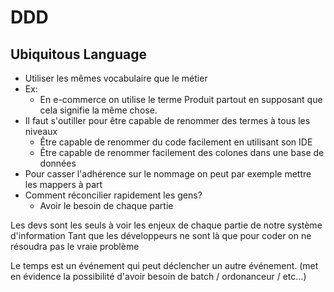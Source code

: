 # DDD
## Ubiquitous Language
- Utiliser les mêmes vocabulaire que le métier
- Ex:
    - En e-commerce on utilise le terme Produit partout en supposant que cela
    signifie la même chose.
- Il faut s'outiller pour être capable de renommer des termes à tous les niveaux
    - Être capable de renommer du code facilement en utilisant son IDE
    - Être capable de renommer facilement des colones dans une base de données
- Pour casser l'adhérence sur le nommage on peut par exemple mettre les mappers à part
- Comment réconcilier rapidement les gens?
    - Avoir le besoin de chaque partie

Les devs sont les seuls à voir les enjeux de chaque partie de notre système d'information
Tant que les développeurs ne sont là que pour coder on ne résoudra pas le vraie problème

Le temps est un événement qui peut déclencher un autre événement.
 (met en évidence la possibilité d'avoir besoin de batch / ordonanceur / etc...)

